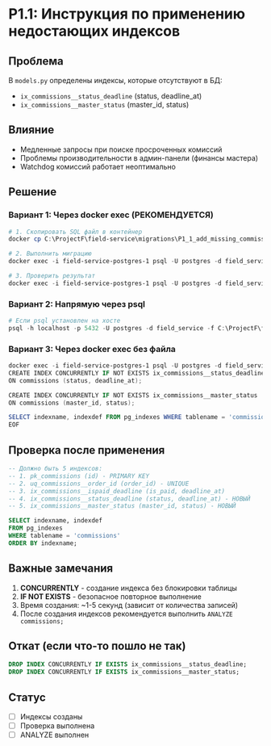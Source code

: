 # P1.1: Инструкция по применению недостающих индексов

## Проблема
В `models.py` определены индексы, которые отсутствуют в БД:
- `ix_commissions__status_deadline` (status, deadline_at)
- `ix_commissions__master_status` (master_id, status)

## Влияние
- Медленные запросы при поиске просроченных комиссий
- Проблемы производительности в админ-панели (финансы мастера)
- Watchdog комиссий работает неоптимально

## Решение

### Вариант 1: Через docker exec (РЕКОМЕНДУЕТСЯ)

```powershell
# 1. Скопировать SQL файл в контейнер
docker cp C:\ProjectF\field-service\migrations\P1_1_add_missing_commissions_indexes.sql field-service-postgres-1:/tmp/

# 2. Выполнить миграцию
docker exec -i field-service-postgres-1 psql -U postgres -d field_service -f /tmp/P1_1_add_missing_commissions_indexes.sql

# 3. Проверить результат
docker exec -i field-service-postgres-1 psql -U postgres -d field_service -c "SELECT indexname FROM pg_indexes WHERE tablename = 'commissions' ORDER BY indexname;"
```

### Вариант 2: Напрямую через psql

```powershell
# Если psql установлен на хосте
psql -h localhost -p 5432 -U postgres -d field_service -f C:\ProjectF\field-service\migrations\P1_1_add_missing_commissions_indexes.sql
```

### Вариант 3: Через docker exec без файла

```powershell
docker exec -i field-service-postgres-1 psql -U postgres -d field_service <<'EOF'
CREATE INDEX CONCURRENTLY IF NOT EXISTS ix_commissions__status_deadline 
ON commissions (status, deadline_at);

CREATE INDEX CONCURRENTLY IF NOT EXISTS ix_commissions__master_status 
ON commissions (master_id, status);

SELECT indexname, indexdef FROM pg_indexes WHERE tablename = 'commissions' ORDER BY indexname;
EOF
```

## Проверка после применения

```sql
-- Должно быть 5 индексов:
-- 1. pk_commissions (id) - PRIMARY KEY
-- 2. uq_commissions__order_id (order_id) - UNIQUE
-- 3. ix_commissions__ispaid_deadline (is_paid, deadline_at)
-- 4. ix_commissions__status_deadline (status, deadline_at) - НОВЫЙ
-- 5. ix_commissions__master_status (master_id, status) - НОВЫЙ

SELECT indexname, indexdef 
FROM pg_indexes 
WHERE tablename = 'commissions' 
ORDER BY indexname;
```

## Важные замечания

1. **CONCURRENTLY** - создание индекса без блокировки таблицы
2. **IF NOT EXISTS** - безопасное повторное выполнение
3. Время создания: ~1-5 секунд (зависит от количества записей)
4. После создания индексов рекомендуется выполнить `ANALYZE commissions;`

## Откат (если что-то пошло не так)

```sql
DROP INDEX CONCURRENTLY IF EXISTS ix_commissions__status_deadline;
DROP INDEX CONCURRENTLY IF EXISTS ix_commissions__master_status;
```

## Статус
- [ ] Индексы созданы
- [ ] Проверка выполнена
- [ ] ANALYZE выполнен
